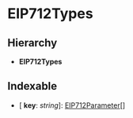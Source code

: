 # EIP712Types

## Hierarchy

* **EIP712Types**

## Indexable

* \[ **key**: _string_\]: [EIP712Parameter](_utils_sign_typed_data_utils_.eip712parameter.md)\[\]

